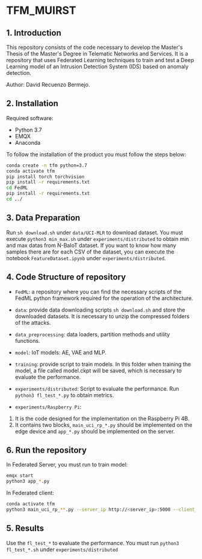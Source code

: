 # TFM_MUIRST

## 1. Introduction

This repository consists of the code necessary to develop the Master's Thesis of the Master's Degree in Telematic Networks and Services. It is a repository that uses Federated Learning techniques to train and test a Deep Learning model of an Intrusion Detection System (IDS) based on anomaly detection.

Author: David Recuenzo Bermejo.

## 2. Installation

Required software:

- Python 3.7
- EMQX
- Anaconda

To follow the installation of the product you must follow the steps below:

```bash
conda create -n tfm python=3.7
conda activate tfm
pip install torch torchvision
pip install -r requirements.txt 
cd FedML
pip install -r requirements.txt
cd ../
```

## 3. Data Preparation

Run `sh download.sh` under `data/UCI-MLR` to download dataset.
You must execute `python3 min_max.sh` under `experiments/distributed` to obtain min and max datas from N-BaIoT dataset.
If you want to know how many samples there are for each CSV of the dataset, you can execute the notebook `FeatureDataset.ipynb` under `experiments/distributed`.


## 4. Code Structure of repository

- `FedML`: a repository where you can find the necessary scripts of the FedML python framework required for the operation of the architecture.

- `data`: provide data downloading scripts `sh download.sh` and store the downloaded datasets. It is necessary to unzip the compressed folders of the attacks.

- `data_preprocessing`: data loaders, partition methods and utility functions.

- `model`: IoT models: AE, VAE and MLP.

- `training`: provide script to train models. In this folder when training the model, a file called model.ckpt will be saved, which is necessary to evaluate the performance.

- `experiments/distributed`: Script to evaluate the performance. Run `python3 fl_test_*.py` to obtain metrics.

- `experiments/Raspberry Pi`: 
1. It is the code designed for the implementation on the Raspberry Pi 4B.
2. It contains two blocks, `main_uci_rp_*.py` should be implemented on the edge device and `app_*.py` should be implemented on the server.

## 6. Run the repository

In Federated Server, you must run to train model:

```bash
emqx start
python3 app_*.py
```

In Federated client:

```bash
conda activate tfm
python3 main_uci_rp_**.py --server_ip http://<server_ip>:5000 --client_uuid <uuid_of_client>
```

## 5. Results

Use the `fl_test_*` to evaluate the performance. You must run `python3 fl_test_*.sh` under `experiments/distributed`